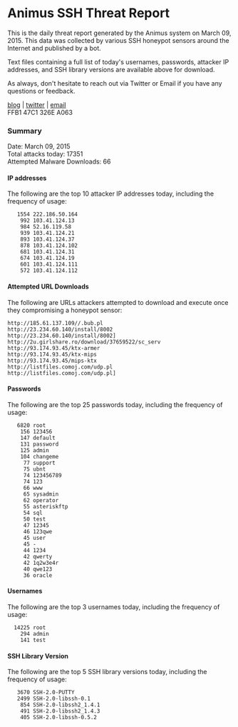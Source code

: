 # Animus SSH Threat Report

This is the daily threat report generated by the Animus system on March 09, 2015. This data was collected by various SSH honeypot sensors around the Internet and published by a bot.  

Text files containing a full list of today's usernames, passwords, attacker IP addresses, and SSH library versions are available above for download.  

As always, don't hesitate to reach out via Twitter or Email if you have any questions or feedback.  

[blog](http://morris.guru) | [twitter](https://twitter.com/andrew___morris) | [email](mailto:andrew@morris.guru)  
FFB1 47C1 326E A063  

### Summary

Date: March 09, 2015  
Total attacks today: 17351  
Attempted Malware Downloads: 66 

#### IP addresses
The following are the top 10 attacker IP addresses today, including the frequency of usage:
```
   1554 222.186.50.164
    992 103.41.124.13
    984 52.16.119.58
    939 103.41.124.21
    893 103.41.124.37
    878 103.41.124.102
    681 103.41.124.31
    674 103.41.124.19
    601 103.41.124.111
    572 103.41.124.112
```

#### Attempted URL Downloads
The following are URLs attackers attempted to download and execute once they compromising a honeypot sensor:
```
http://185.61.137.109//.bub.pl
http://23.234.60.140/install/8002
http://23.234.60.140/install/8002]
http://2u.girlshare.ro/download/37659522/sc_serv
http://93.174.93.45/ktx-armer
http://93.174.93.45/ktx-mips
http://93.174.93.45/mips-ktx
http://listfiles.comoj.com/udp.pl
http://listfiles.comoj.com/udp.pl]
```

#### Passwords
The following are the top 25 passwords today, including the frequency of usage:
```
   6820 root
    156 123456
    147 default
    131 password
    125 admin
    104 changeme
     77 support
     75 ubnt
     74 123456789
     74 123
     66 www
     65 sysadmin
     62 operator
     55 asteriskftp
     54 sql
     50 test
     47 12345
     46 123qwe
     45 user
     45 -
     44 1234
     42 qwerty
     42 1q2w3e4r
     40 qwe123
     36 oracle
```

#### Usernames
The following are the top 3 usernames today, including the frequency of usage:
```
  14225 root
    294 admin
    141 test
```

#### SSH Library Version
The following are the top 5 SSH library versions today, including the frequency of usage:
```
   3670 SSH-2.0-PUTTY
   2499 SSH-2.0-libssh-0.1
    854 SSH-2.0-libssh2_1.4.1
    491 SSH-2.0-libssh2_1.4.3
    405 SSH-2.0-libssh-0.5.2
```
